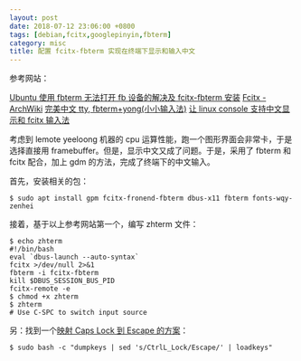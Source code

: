 ```yaml
---
layout: post
date: 2018-07-12 23:06:00 +0800
tags: [debian,fcitx,googlepinyin,fbterm]
category: misc
title: 配置 fcitx-fbterm 实现在终端下显示和输入中文
---
```


参考网站：

[Ubuntu 使用 fbterm 无法打开 fb 设备的解决及 fcitx-fbterm 安装](https://www.linuxidc.com/Linux/2015-01/111976.htm)
[Fcitx - ArchWiki](https://wiki.archlinux.org/index.php/fcitx)
[完美中文 tty, fbterm+yong(小小输入法)](https://blog.csdn.net/guozhiyingguo/article/details/52852394)
[让 linux console 支持中文显示和 fcitx 输入法](http://www.voidcn.com/article/p-wrcgydjy-er.html)

考虑到 lemote yeeloong 机器的 cpu 运算性能，跑一个图形界面会非常卡，于是选择直接用 framebuffer。但是，显示中文又成了问题。于是，采用了 fbterm 和 fcitx 配合，加上 gdm 的方法，完成了终端下的中文输入。

首先，安装相关的包：
``` shell
$ sudo apt install gpm fcitx-fronend-fbterm dbus-x11 fbterm fonts-wqy-zenhei
```

接着，基于以上参考网站第一个，编写 zhterm 文件：
```shell
$ echo zhterm
#!/bin/bash
eval `dbus-launch --auto-syntax`
fcitx >/dev/null 2>&1
fbterm -i fcitx-fbterm
kill $DBUS_SESSION_BUS_PID
fcitx-remote -e
$ chmod +x zhterm
$ zhterm
# Use C-SPC to switch input source
```

另：找到一个[映射 Caps Lock 到 Escape 的方案](https://unix.stackexchange.com/a/7682/144358)：
```
$ sudo bash -c "dumpkeys | sed 's/CtrlL_Lock/Escape/' | loadkeys"
```
